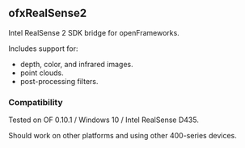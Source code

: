 ## ofxRealSense2

Intel RealSense 2 SDK bridge for openFrameworks.

Includes support for:
* depth, color, and infrared images.
* point clouds.
* post-processing filters.

### Compatibility

Tested on OF 0.10.1 / Windows 10 / Intel RealSense D435.

Should work on other platforms and using other 400-series devices.